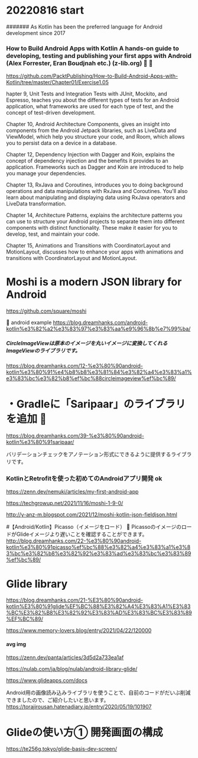 # 20220816 start
####### As Kotlin has been the preferred language for Android development since 2017
 
### How to Build Android Apps with Kotlin A hands-on guide to developing, testing and publishing your first apps with Android (Alex Forrester, Eran Boudjnah etc.) (z-lib.org) 🔴 🔴
https://github.com/PacktPublishing/How-to-Build-Android-Apps-with-Kotlin/tree/master/Chapter01/Exercise1.05

hapter 9, Unit Tests and Integration Tests with JUnit, Mockito, and Espresso, teaches you about the different types of tests for an Android application, what frameworks are used for each type of test, and the concept of test-driven development.

Chapter 10, Android Architecture Components, gives an insight into components from the Android Jetpack libraries, such as LiveData and ViewModel, which help you structure your code, and Room, which allows you to persist data on a device in a database.

Chapter 12, Dependency Injection with Dagger and Koin, explains the concept of dependency injection and the benefits it provides to an application. Frameworks such as Dagger and Koin are introduced to help you manage your dependencies.

Chapter 13, RxJava and Coroutines, introduces you to doing background operations and data manipulations with RxJava and Coroutines. You'll also learn about manipulating and displaying data using RxJava operators and LiveData transformation.

Chapter 14, Architecture Patterns, explains the architecture patterns you can use to structure your Android projects to separate them into different components with distinct functionality. These make it easier for you to develop, test, and maintain your code.

Chapter 15, Animations and Transitions with CoordinatorLayout and MotionLayout, discusses how to enhance your apps with animations and transitions with CoordinatorLayout and MotionLayout.

# Moshi is a modern JSON library for Android
https://github.com/square/moshi

🔴 android example
https://blog.dreamhanks.com/android-kotlin%e3%82%a2%e3%83%97%e3%83%aa%e9%96%8b%e7%99%ba/

 ##### CircleImageViewは原本のイメージを丸いイメージに変換してくれるImageViewのライブラリです。
 https://blog.dreamhanks.com/12-%e3%80%90android-kotlin%e3%80%91%e4%b8%b8%e3%81%84%e3%82%a4%e3%83%a1%e3%83%bc%e3%82%b8%ef%bc%88circleimageview%ef%bc%89/

# ・Gradleに「Saripaar」のライブラリを追加 🔴
https://blog.dreamhanks.com/39-%e3%80%90android-kotlin%e3%80%91saripaar/

バリデーションチェックをアノテーション形式にできるように提供するライブラリです。
 
### KotlinとRetrofitを使った初めてのAndroidアプリ開発 ok
https://zenn.dev/nemuki/articles/my-first-android-app

https://techgrowup.net/2021/11/16/moshi-1-9-0/

http://y-anz-m.blogspot.com/2021/12/moshi-kotlin-json-fieldjson.html

#【Android/Kotlin】Picasso（イメージをロード） 🔴
PicassoのイメージのロードがGlideイメージより遅いことを確認することができます。
http://blog.dreamhanks.com/22-%e3%80%90android-kotlin%e3%80%91picasso%ef%bc%88%e3%82%a4%e3%83%a1%e3%83%bc%e3%82%b8%e3%82%92%e3%83%ad%e3%83%bc%e3%83%89%ef%bc%89/

# Glide library
https://blog.dreamhanks.com/21-%E3%80%90android-kotlin%E3%80%91glide%EF%BC%88%E3%82%A4%E3%83%A1%E3%83%BC%E3%82%B8%E3%82%92%E3%83%AD%E3%83%BC%E3%83%89%EF%BC%89/

https://www.memory-lovers.blog/entry/2021/04/22/120000

#### avg img
https://zenn.dev/panta/articles/3d5d2a733ea1af

https://nulab.com/ja/blog/nulab/android-library-glide/

https://www.glideapps.com/docs

Android用の画像読み込みライブラリを使うことで、自前のコードがだいぶ削減できましたので、ご紹介したいと思います。
https://torajirousan.hatenadiary.jp/entry/2020/05/19/101907


# Glideの使い方① 開発画面の構成
https://te256g.tokyo/glide-basis-dev-screen/
